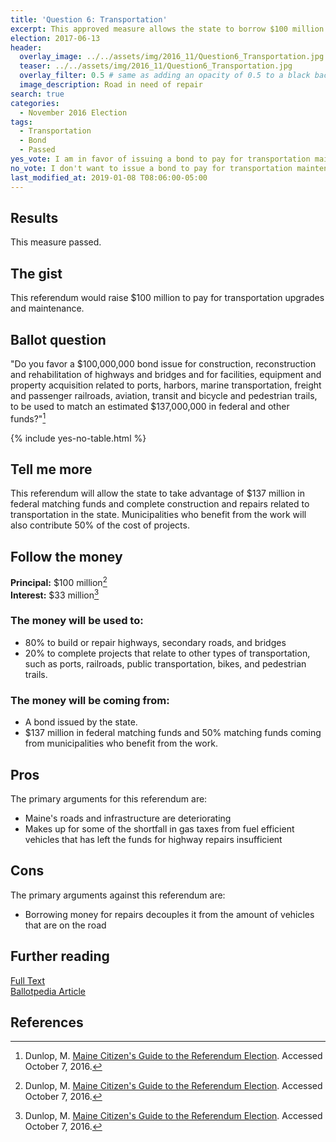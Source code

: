 ```yaml
---
title: 'Question 6: Transportation'
excerpt: This approved measure allows the state to borrow $100 million for transportation infrastructure.
election: 2017-06-13
header:
  overlay_image: ../../assets/img/2016_11/Question6_Transportation.jpg
  teaser: ../../assets/img/2016_11/Question6_Transportation.jpg
  overlay_filter: 0.5 # same as adding an opacity of 0.5 to a black background
  image_description: Road in need of repair
search: true
categories:
  - November 2016 Election
tags:
  - Transportation
  - Bond
  - Passed
yes_vote: I am in favor of issuing a bond to pay for transportation maintenance.
no_vote: I don't want to issue a bond to pay for transportation maintenance.
last_modified_at: 2019-01-08 T08:06:00-05:00
---
```


## Results

This measure passed.

## The gist

This referendum would raise $100 million to pay for transportation upgrades and maintenance.

## Ballot question

"Do you favor a $100,000,000 bond issue for construction, reconstruction and rehabilitation of highways and bridges and for facilities, equipment and property acquisition related to ports, harbors, marine transportation, freight and passenger railroads, aviation, transit and bicycle and pedestrian trails, to be used to match an estimated $137,000,000 in federal and other funds?"[^2]

{% include yes-no-table.html %}

## Tell me more

This referendum will allow the state to take advantage of $137 million in federal matching funds and complete construction and repairs related to transportation in the state. Municipalities who benefit from the work will also contribute 50% of the cost of projects.

## Follow the money

**Principal:** $100 million[^2]
<br>**Interest:** $33 million[^2]

### The money will be used to:

- 80% to build or repair highways, secondary roads, and bridges
- 20% to complete projects that relate to other types of transportation, such as ports, railroads, public transportation, bikes, and pedestrian trails.

### The money will be coming from:

- A bond issued by the state.
- $137 million in federal matching funds and 50% matching funds coming from municipalities who benefit from the work.

## Pros

The primary arguments for this referendum are:

- Maine's roads and infrastructure are deteriorating
- Makes up for some of the shortfall in gas taxes from fuel efficient vehicles that has left the funds for highway repairs insufficient

## Cons

The primary arguments against this referendum are:

- Borrowing money for repairs decouples it from the amount of vehicles that are on the road

## Further reading

[Full Text](http://legislature.maine.gov/legis/bills/bills_127th/chapters/PUBLIC478.asp)
<br>[Ballotpedia Article](<https://ballotpedia.org/Maine_Transportation_Bond,_Question_6_(2016)>)

## References

[^1]: Ballotpedia State Desk. [Maine Transportation Bond, Question 6 (2016)](<https://ballotpedia.org/Maine_Transportation_Bond,_Question_6_(2016)>). Ballotpedia. Accessed October 7, 2016.
[^2]: Dunlop, M. [Maine Citizen's Guide to the Referendum Election](http://www.state.me.us/sos/cec/elec/upcoming/citizensguide2016.pdf). Accessed October 7, 2016.

